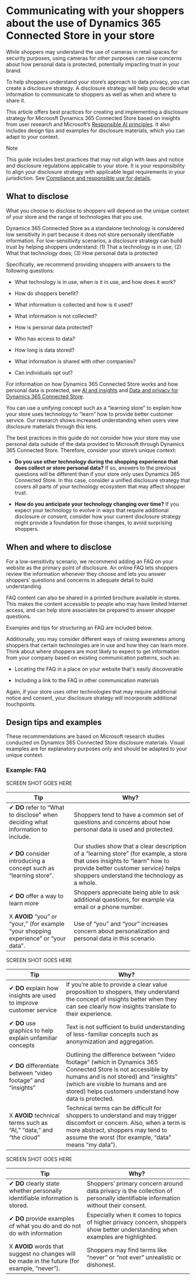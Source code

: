 


# Communicating with your shoppers about the use of Dynamics 365 Connected Store in your store

While shoppers may understand the use of cameras in retail spaces for security purposes, using cameras for other purposes can raise concerns about how personal data is protected, potentially impacting trust in your brand. 

To help shoppers understand your store’s approach to data privacy, you can create a disclosure strategy. A disclosure strategy will help you decide what information to communicate to shoppers as well as when and where to share it. 

This article offers best practices for creating and implementing a disclosure strategy for Microosft Dynamics 365 Connected Store based on insights from user research and Microsoft’s [Responsible AI principles](https://www.microsoft.com/en-us/ai/responsible-ai?activetab=pivot1%3aprimaryr6). It also includes design tips and examples for disclosure materials, which you can adapt to your context.  

> [!NOTE]
> This guide includes best practices that may not align with laws and notice and disclosure regulations applicable to your store. It is your responsibility to align your disclosure strategy with applicable legal requirements in your jurisdiction. See [Compliance and responsible use for details](compliance.md).  

## What to disclose

What you choose to disclose to shoppers will depend on the unique context of your store and the range of technologies that you use.

Dynamics 365 Connected Store as a standalone technology is considered low sensitivity in part because it does not store personally identifiable information. For low-sensitivity scenarios, a disclosure strategy can build trust by helping shoppers understand: (1) That a technology is in use; (2) What that technology does; (3) How personal data is protected

Specifically, we recommend providing shoppers with answers to the following questions:

- What technology is in use, when is it in use, and how does it work?   

- How do shoppers benefit?

- What information is collected and how is it used?

- What information is not collected?

- How is personal data protected?

- Who has access to data?

- How long is data stored?

- What information is shared with other companies?

- Can individuals opt out?

For information on how Dynamics 365 Connected Store works and how personal data is protected, see [AI and insights](ai-insights.md) and [Data and privacy for Dynamics 365 Connected Store](data-privacy.md). 

You can use a unifying concept such as a “learning store” to explain how your store uses technology to “learn” how to provide better customer service. Our research shows increased understanding when users view disclosure materials through this lens.

The best practices in this guide do not consider how your store may use personal data outside of the data provided to Microsoft through Dynamics 365 Connected Store. Therefore, consider your store’s unique context: 

- **Do you use other technology during the shopping experience that does collect or store personal data?** If so, answers to the previous questions will be different than if your store only uses Dynamics 365 Connected Store. In this case, consider a unified disclosure strategy that covers all parts of your technology ecosystem that may affect shopper trust.    

- **How do you anticipate your technology changing over time?** If you expect your technology to evolve in ways that require additional disclosure or consent, consider how your current disclosure strategy might provide a foundation for those changes, to avoid surprising shoppers.

## When and where to disclose  

For a low-sensitivity scenario, we recommend adding an FAQ on your website as the primary point of disclosure. An online FAQ lets shoppers review the information whenever they choose and lets you answer shoppers’ questions and concerns in adequate detail to build understanding. 

FAQ content can also be shared in a printed brochure available in stores. This makes the content accessible to people who may have limited Internet access, and can help store associates be prepared to answer shopper questions.

Examples and tips for structuring an FAQ are included below.  

Additionally, you may consider different ways of raising awareness among shoppers that certain technologies are in use and how they can learn more. Think about where shoppers are most likely to expect to get information from your company based on existing communication patterns, such as:

- Locating the FAQ in a place on your website that's easily discoverable

- Including a link to the FAQ in other communication materials

Again, if your store uses other technologies that may require additional notice and consent, your disclosure strategy will incorporate additional touchpoints.   

## Design tips and examples

These recommendations are based on Microsoft research studies conducted on Dynamics 365 Connected Store disclosure materials. Visual examples are for explanatory purposes only and should be adapted to your unique context.

### Example: FAQ

SCREEN SHOT GOES HERE
            
|Tip|Why?|
|-------------------------------------------|-------------------------------------------------------|
|✔ **DO** refer to “What to disclose”  when deciding what information to include.|Shoppers tend to have a common set of questions and concerns about how personal data is used and protected.|
|✔ **DO** consider introducing a concept such as “learning store”. |Our studies show that a clear description of a “learning store” (for example, a store that uses insights to “learn” how to provide better customer service) helps shoppers understand the technology as a whole. |  
|✔ **DO** offer a way to learn more|	Shoppers appreciate being able to ask additional questions, for example via email or a phone number.|
|X **AVOID** “you” or “your,” (for example “your shopping experience” or “your data”.|Use of “you” and “your” increases concern about personalization and personal data in this scenario.| 
                
SCREEN SHOT GOES HERE

|Tip|Why?|
|-------------------------------------------|-------------------------------------------------------|
|✔ **DO** explain how insights are used to improve customer service|If you’re able to provide a clear value proposition to shoppers, they understand the concept of insights better when they can see clearly how insights translate to their experience.|
|✔ **DO** use graphics to help explain unfamiliar concepts|Text is not sufficient to build understanding of less-familiar concepts such as anonymization and aggregation.|
|✔ **DO** differentiate between “video footage” and “insights” |Outlining the difference between “video footage” (which in Dynamics 365 Connected Store is not accessible by humans and is not stored) and “insights” (which are visible to humans and are stored) helps customers understand how data is protected.|
|X **AVOID** technical terms such as “AI,” “data,” and  “the cloud”|Technical terms can be difficult for shoppers to understand and may trigger discomfort or concern. Also, when a term is more abstract, shoppers may tend to assume the worst (for example, “data” means “my data”). | 

SCREEN SHOT GOES HERE      

|Tip|Why?|
|-------------------------------------------|-------------------------------------------------------|
|✔ **DO** clearly state whether personally identifiable information is stored.|Shoppers’ primary concern around data privacy is the collection of personally identifiable information without their consent.|
|✔ **DO** provide examples of what you do and do not do with information|Especially when it comes to topics of higher privacy concern, shoppers show better understanding when examples are highlighted.|
|X **AVOID** words that suggest no changes will be made in the future (for example, “never”). |Shoppers may find terms like “never” or “not ever” unrealistic or dishonest.|

